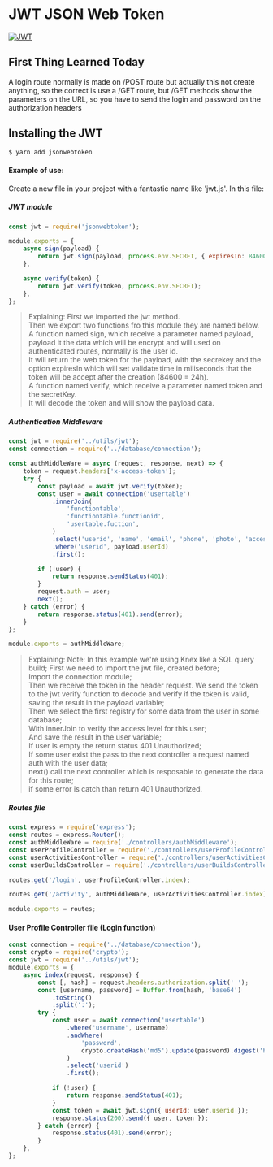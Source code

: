# JWT JSON Web Token

[![JWT](http://jwt.io/img/badge.svg)](http://jwt.io)

## First Thing Learned Today

A login route normally is made on /POST route but actually this not create anything, so the correct is use a /GET route, but /GET methods show the parameters on the URL, so you have to send the login and password on the authorization headers

## Installing the JWT

```sh
$ yarn add jsonwebtoken
```

#### Example of use:

Create a new file in your project with a fantastic name like 'jwt.js'.
In this file:

##### JWT module

```js
const jwt = require('jsonwebtoken');

module.exports = {
	async sign(payload) {
		return jwt.sign(payload, process.env.SECRET, { expiresIn: 84600 });
	},

	async verify(token) {
		return jwt.verify(token, process.env.SECRET);
	},
};
```

> Explaining:
> First we imported the jwt method.<br>
> Then we export two functions fro this module they are named below.<br>
> A function named sign, which receive a parameter named payload, payload it the data which will be encrypt and will used on authenticated routes, normally is the user id.<br>
> It will return the web token for the payload, with the secrekey and the option expiresIn which will set validate time in miliseconds that the token will be accept after the creation (84600 = 24h).<br>
> A function named verify, which receive a parameter named token and the secretKey.<br>
> It will decode the token and will show the payload data.

##### Authentication Middleware

```js
const jwt = require('../utils/jwt');
const connection = require('../database/connection');

const authMiddleWare = async (request, response, next) => {
	token = request.headers['x-access-token'];
	try {
		const payload = await jwt.verify(token);
		const user = await connection('usertable')
			.innerJoin(
				'functiontable',
				'functiontable.functionid',
				'usertable.fuction',
			)
			.select('userid', 'name', 'email', 'phone', 'photo', 'accesslevel')
			.where('userid', payload.userId)
			.first();

		if (!user) {
			return response.sendStatus(401);
		}
		request.auth = user;
		next();
	} catch (error) {
		return response.status(401).send(error);
	}
};

module.exports = authMiddleWare;
```

> Explaining:
> Note: In this example we're using Knex like a SQL query build;
> First we need to import the jwt file, created before;<br>
> Import the connection module;<br>
> Then we receive the token in the header request.
> We send the token to the jwt verify function to decode and verify if the token is valid, saving the result in the payload variable;<br>
> Then we select the first registry for some data from the user in some database;<br>
> With innerJoin to verify the access level for this user;<br>
> And save the result in the user variable;<br>
> If user is empty the return status 401 Unauthorized;<br>
> If some user exist the pass to the next controller a request named auth with the user data;<br>
> next() call the next controller which is resposable to generate the data for this route;<br>
> if some error is catch than return 401 Unauthorized.

##### Routes file

```js
const express = require('express');
const routes = express.Router();
const authMiddleWare = require('./controllers/authMiddleware');
const userProfileController = require('./controllers/userProfileController');
const userActivitiesController = require('./controllers/userActivitiesController');
const userBuildsController = require('./controllers/userBuildsController');

routes.get('/login', userProfileController.index);

routes.get('/activity', authMiddleWare, userActivitiesController.index);

module.exports = routes;
```

#### User Profile Controller file (Login function)

```js
const connection = require('../database/connection');
const crypto = require('crypto');
const jwt = require('../utils/jwt');
module.exports = {
	async index(request, response) {
		const [, hash] = request.headers.authorization.split(' ');
		const [username, password] = Buffer.from(hash, 'base64')
			.toString()
			.split(':');
		try {
			const user = await connection('usertable')
				.where('username', username)
				.andWhere(
					'password',
					crypto.createHash('md5').update(password).digest('hex'),
				)
				.select('userid')
				.first();

			if (!user) {
				return response.sendStatus(401);
			}
			const token = await jwt.sign({ userId: user.userid });
			response.status(200).send({ user, token });
		} catch (error) {
			response.status(401).send(error);
		}
	},
};
```
